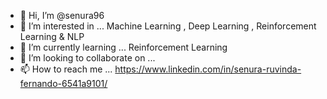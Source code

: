- 👋 Hi, I’m @senura96
- 👀 I’m interested in ... Machine Learning , Deep Learning , Reinforcement Learning & NLP
- 🌱 I’m currently learning ... Reinforcement Learning
- 💞️ I’m looking to collaborate on ... 
- 📫 How to reach me ... https://www.linkedin.com/in/senura-ruvinda-fernando-6541a9101/

<!---
senura96/senura96 is a ✨ special ✨ repository because its `README.md` (this file) appears on your GitHub profile.
You can click the Preview link to take a look at your changes.
--->
